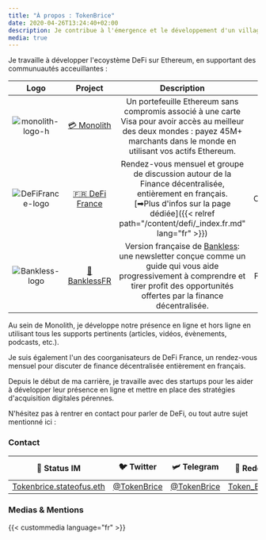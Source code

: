 ```yaml
---
title: "À propos : TokenBrice"
date: 2020-04-26T13:24:40+02:00
description: Je contribue à l'émergence et le développement d'un village Gaulois financièrement souverain, résistant aux attaques de l'envahisseur banco-romain grâce à la finance décentralisée.
media: true
---
```


Je travaille à développer l'ecoystème DeFi sur Ethereum, en supportant des communuautés acceuillantes :

|  Logo | Project | Description | Function |
| :---: | :---: | :---: | :---: |
|  ![monolith-logo-h](/img/others/monolith-h.png) | [💳 Monolith](https://monolith.xyz) | Un portefeuille Ethereum sans compromis associé à une carte Visa pour avoir accès au meilleur des deux mondes : payez 45M+ marchants dans le monde en utilisant vos actifs Ethereum. | Community Strategist |
|  ![DeFiFrance-logo](/img/others/defifrance.jpg) | [🇫🇷 DeFi France](https://t.me/defifrance) | Rendez-vous mensuel et groupe de discussion autour de la Finance décentralisée, entièrement en français.<br> [➡Plus d'infos sur la page dédiée]({{< relref path="/content/defi/_index.fr.md" lang="fr" >}}) | Coorganisateur |
| ![Bankless-logo](/img/others/bankless.jpg) | [💸 BanklessFR](https://banklessfr.substack.com/) | Version française de [Bankless](https://twitter.com/BanklessHQ): une newsletter conçue comme un guide qui vous aide progressivement à comprendre et tirer profit des opportunités offertes par la finance décentralisée. | FR Coordinator |


Au sein de Monolith, je développe notre présence en ligne et hors ligne en utilisant tous les supports pertinents (articles, vidéos, évènements, podcasts, etc.).

Je suis également l'un des coorganisateurs de DeFi France, un rendez-vous mensuel pour discuter de finance décentralisée entièrement en français.

Depuis le début de ma carrière, je travaille avec des startups pour les aider à développer leur présence en ligne et mettre en place des stratégies d'acquisition digitales pérennes.

N'hésitez pas à rentrer en contact pour parler de DeFi, ou tout autre sujet mentionné ici :

### Contact

|  🌟 Status IM | 🐦 Twitter | 🛩 Telegram | 👾 Reddit | 📧 Mail |
| :---: | :---: | :---: | :---: | :---: |
|  [Tokenbrice.stateofus.eth](https://join.status.im/user/tokenbrice.stateofus.eth) | [@TokenBrice](https://twitter.com/tokenbrice) | [@TokenBrice](https://t.me/tokenbrice) | [Token_Brice](https://www.reddit.com/user/Token_Brice) | [Ici](mailto:me@tokenbrice.com)

### Medias & Mentions

{{< custommedia language="fr" >}}
